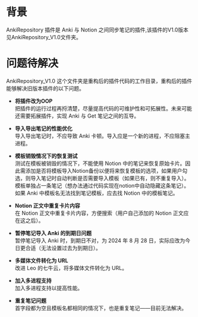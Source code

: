# 背景
AnkiRepository 插件是 Anki 与 Notion 之间同步笔记的插件,该插件的V1.0版本见AnkiRepository_V1.0文件夹。

# 问题待解决

AnkiRepository_V1.0 这个文件夹是重构后的插件代码的工作目录，重构后的插件能够解决旧版本插件的以下问题。
- **将插件改为OOP**  
  把插件的运行过程再捋清楚，尽量提高代码的可维护性和可拓展性。未来可能还需要拓展插件，实现 Anki 与 Get 笔记之间的互导。

- **导入导出笔记的性能优化**  
  导入导出笔记时，不应导致 Anki 卡顿。导入应是一个新的进程，不应阻塞主进程。

- **模板销毁情况下的恢复测试**  
  测试在模板被销毁的情况下，不能使用 Notion 中的笔记来恢复原始卡片。因此需添加是否将模板导入Notion备份以便将来恢复模板的选项，如果用户勾选，则导入笔记时自动判断是否需要导入模板（如果已有，则不重复导入）。模板单独占一条笔记（想办法通过代码实现在notion中自动隐藏这条笔记）。如果 Anki 中模板名无法找到笔记模板，应去找 Notion 中的模板笔记。

- **Notion 正文中重复卡片内容**  
  在 Notion 正文中重复卡片内容，方便搜索（用户自己添加的 Notion 正文应在这之后）。

- **暂停笔记导入 Anki 的到期日问题**  
  暂停笔记导入 Anki 时，到期日不对，为 2024 年 8 月 28 日，实际应改为今日更合适（无法设置过去为到期日）。

- **多媒体文件转化为 URL**  
  改进 Leo 的七牛云，将多媒体文件转化为 URL。

- **加入多进程支持**  
  加入多进程支持以提高性能。

- **重复笔记问题**  
  首字段都为空且模板名都相同的情况下，也是重复笔记——目前无法解决。